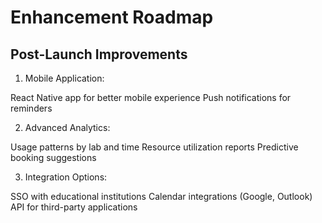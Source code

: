 # Enhancement Roadmap

## Post-Launch Improvements

1. Mobile Application:

React Native app for better mobile experience
Push notifications for reminders

2. Advanced Analytics:

Usage patterns by lab and time
Resource utilization reports
Predictive booking suggestions

3. Integration Options:

SSO with educational institutions
Calendar integrations (Google, Outlook)
API for third-party applications
